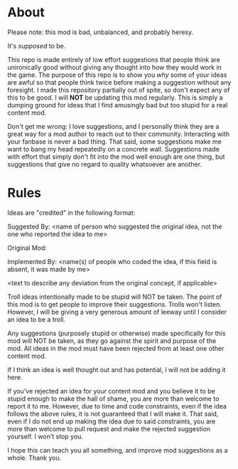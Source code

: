 # About
Please note: this mod is bad, unbalanced, and probably heresy.

It's *supposed* to be.

This repo is made entirely of low effort suggestions that people think are unironically good without giving any thought into how they would work in the game. The purpose of this repo is to show you *why* some of your ideas are awful so that people think twice before making a suggestion without any foresight. I made this repository partially out of spite, so don't expect any of this to be good. I will **NOT** be updating this mod regularly. This is simply a dumping ground for ideas that I find amusingly bad but too stupid for a real content mod.

Don't get me wrong: I love suggestions, and I personally think they are a great way for a mod author to reach out to their community. Interacting with your fanbase is never a bad thing. That said, some suggestions make me want to bang my head repeatedly on a concrete wall. Suggestions made with effort that simply don't fit into the mod well enough are one thing, but suggestions that give no regard to quality whatsoever are another.

# Rules

Ideas are "credited" in the following format:

Suggested By: <name of person who suggested the original idea, not the one who reported the idea to me>

Original Mod: <original mod that the idea was rejected from before it ended up here>

Implemented By: <name(s) of people who coded the idea, if this field is absent, it was made by me>

<text to describe any deviation from the original concept, if applicable>

Troll ideas intentionally made to be stupid will NOT be taken. The point of this mod is to get people to improve their suggestions. Trolls won't listen. However, I will be giving a very generous amount of leeway until I consider an idea to be a troll.

Any suggestions (purposely stupid or otherwise) made specifically for this mod will NOT be taken, as they go against the spirit and purpose of the mod. All ideas in the mod must have been rejected from at least one other content mod.

If I think an idea is well thought out and has potential, I will not be adding it here.

If you've rejected an idea for your content mod and you believe it to be stupid enough to make the hall of shame, you are more than welcome to report it to me. However, due to time and code constraints, even if the idea follows the above rules, it is not guaranteed that I will make it. That said, even if I do not end up making the idea due to said constraints, you are more than welcome to pull request and make the rejected suggestion yourself. I won't stop you.

I hope this can teach you all something, and improve mod suggestions as a whole. Thank you.
